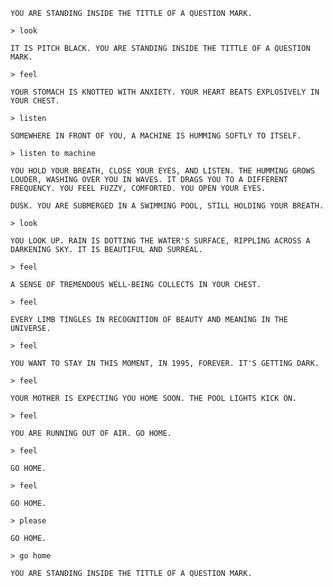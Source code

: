 	YOU ARE STANDING INSIDE THE TITTLE OF A QUESTION MARK. 

	> look

	IT IS PITCH BLACK. YOU ARE STANDING INSIDE THE TITTLE OF A QUESTION MARK. 

	> feel

	YOUR STOMACH IS KNOTTED WITH ANXIETY. YOUR HEART BEATS EXPLOSIVELY IN YOUR CHEST.

	> listen

	SOMEWHERE IN FRONT OF YOU, A MACHINE IS HUMMING SOFTLY TO ITSELF.

	> listen to machine

	YOU HOLD YOUR BREATH, CLOSE YOUR EYES, AND LISTEN. THE HUMMING GROWS LOUDER, WASHING OVER YOU IN WAVES. IT DRAGS YOU TO A DIFFERENT FREQUENCY. YOU FEEL FUZZY, COMFORTED. YOU OPEN YOUR EYES.

	DUSK. YOU ARE SUBMERGED IN A SWIMMING POOL, STILL HOLDING YOUR BREATH.

	> look

	YOU LOOK UP. RAIN IS DOTTING THE WATER'S SURFACE, RIPPLING ACROSS A DARKENING SKY. IT IS BEAUTIFUL AND SURREAL.

	> feel

	A SENSE OF TREMENDOUS WELL-BEING COLLECTS IN YOUR CHEST.

	> feel

	EVERY LIMB TINGLES IN RECOGNITION OF BEAUTY AND MEANING IN THE UNIVERSE.

	> feel

	YOU WANT TO STAY IN THIS MOMENT, IN 1995, FOREVER. IT'S GETTING DARK.

	> feel

	YOUR MOTHER IS EXPECTING YOU HOME SOON. THE POOL LIGHTS KICK ON.

	> feel

	YOU ARE RUNNING OUT OF AIR. GO HOME.

	> feel

	GO HOME.

	> feel

	GO HOME.

	> please

	GO HOME.

	> go home

	YOU ARE STANDING INSIDE THE TITTLE OF A QUESTION MARK.